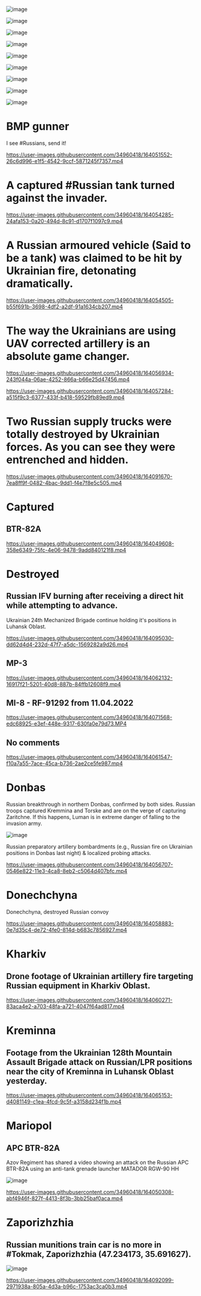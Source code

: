 ![image](https://user-images.githubusercontent.com/34960418/164103527-82adecaf-dc32-41d7-9673-19f61b6cad40.png)

![image](https://user-images.githubusercontent.com/34960418/164051041-132de59c-1498-46b0-b0d7-21ce059bae24.png)

![image](https://user-images.githubusercontent.com/34960418/164055573-1bd7f78e-8378-40b1-bd3d-c74f15e8d570.png)

![image](https://user-images.githubusercontent.com/34960418/164061653-5f9c561d-6df3-4a65-8a26-1e39c419991f.png)

![image](https://user-images.githubusercontent.com/34960418/164063056-82d29608-3b41-4334-8c45-8f8172ad28ba.png)

![image](https://user-images.githubusercontent.com/34960418/164056144-0258c97d-3912-4373-88e6-d1258b94d223.png)

![image](https://user-images.githubusercontent.com/34960418/164063171-df82bae2-2699-4d0e-8475-ed6effd38f49.png)

![image](https://user-images.githubusercontent.com/34960418/164065669-665075f8-25ec-4e51-80f5-1b882b916770.png)

![image](https://user-images.githubusercontent.com/34960418/164111500-6e1ecf9b-3372-44e8-a99f-543a5f201b1d.png)


# BMP gunner

I see #Russians, send it!

https://user-images.githubusercontent.com/34960418/164051552-26c6d996-e1f5-4542-9ccf-5871245f7357.mp4


# A captured #Russian tank turned against the invader.

https://user-images.githubusercontent.com/34960418/164054285-24afa153-0a20-494d-8c91-d1707f1097c9.mp4


# A Russian armoured vehicle (Said to be a tank) was claimed to be hit by Ukrainian fire, detonating dramatically.

https://user-images.githubusercontent.com/34960418/164054505-b55f691b-3698-4df2-a2df-91a1634cb207.mp4


# The way the Ukrainians are using UAV corrected artillery is an absolute game changer.

https://user-images.githubusercontent.com/34960418/164056934-243f044a-06ae-4252-866a-b66e25d47456.mp4

https://user-images.githubusercontent.com/34960418/164057284-a515f9c3-6377-433f-b418-59529fb89ed9.mp4


# Two Russian supply trucks were totally destroyed by Ukrainian forces. As you can see they were entrenched and hidden.

https://user-images.githubusercontent.com/34960418/164091670-7ea8ff9f-0482-4bac-9dd1-f4e7f8e5c505.mp4




# Captured

## BTR-82A

https://user-images.githubusercontent.com/34960418/164049608-358e6349-75fc-4e06-9478-9add840121f8.mp4


# Destroyed

## Russian IFV burning after receiving a direct hit while attempting to advance.

Ukrainian 24th Mechanized Brigade continue holding it's positions in Luhansk Oblast.

https://user-images.githubusercontent.com/34960418/164095030-dd62d4d4-232d-47f7-a5dc-1569282a9d26.mp4


## MP-3

https://user-images.githubusercontent.com/34960418/164062132-16917f21-5201-40d8-887b-84ffb12608f9.mp4


## MI-8 - RF-91292 from 11.04.2022

https://user-images.githubusercontent.com/34960418/164071568-edc68925-e3ef-448e-9317-630fa0e79d73.MP4


## No comments

https://user-images.githubusercontent.com/34960418/164061547-f10a7a55-7ace-45ca-b736-2ae2ce5fe987.mp4


# Donbas

Russian breakthrough in northern Donbas, confirmed by both sides. Russian troops captured Kremmina and Torske and are on the verge of capturing Zaritchne. If this happens, Luman is in extreme danger of falling to the invasion army.

![image](https://user-images.githubusercontent.com/34960418/164050677-8f7ce03e-6fdc-4adb-a72e-cd829cfb1379.png)


Russian preparatory artillery bombardments (e.g., Russian fire on Ukrainian positions in Donbas last night) & localized probing attacks.

https://user-images.githubusercontent.com/34960418/164056707-0546e822-11e3-4ca8-8eb2-c5064d407bfc.mp4


# Donechchyna

Donechchyna, destroyed Russian convoy

https://user-images.githubusercontent.com/34960418/164058883-0e7d35c4-de72-4fe0-814d-b683c7856927.mp4


# Kharkiv

## Drone footage of Ukrainian artillery fire targeting Russian equipment in Kharkiv Oblast.

https://user-images.githubusercontent.com/34960418/164060271-83aca4e2-a703-48fa-a721-4047f64ad817.mp4


# Kreminna

## Footage from the Ukrainian 128th Mountain Assault Brigade attack on Russian/LPR positions near the city of Kreminna in Luhansk Oblast yesterday.

https://user-images.githubusercontent.com/34960418/164065153-d4081149-c1ea-4fcd-9c5f-a3158d234f1b.mp4


# Mariopol

## APC BTR-82A

Azov Regiment has shared a video showing an attack on the Russian APC BTR-82A using an anti-tank grenade launcher MATADOR RGW-90 HH 

![image](https://user-images.githubusercontent.com/34960418/164050438-2d26aaf9-8e9b-4e70-8c7a-e26f4a0ad65a.png)

https://user-images.githubusercontent.com/34960418/164050308-abf4946f-827f-4413-8f3b-3bb25baf0aca.mp4


# Zaporizhzhia

## Russian munitions train car is no more in #Tokmak, Zaporizhzhia (47.234173, 35.691627).

![image](https://user-images.githubusercontent.com/34960418/164092232-58109d0d-e7f9-457d-9504-327651529e39.png)

https://user-images.githubusercontent.com/34960418/164092099-2971938a-805a-4d3a-b96c-1753ac3ca0b3.mp4
